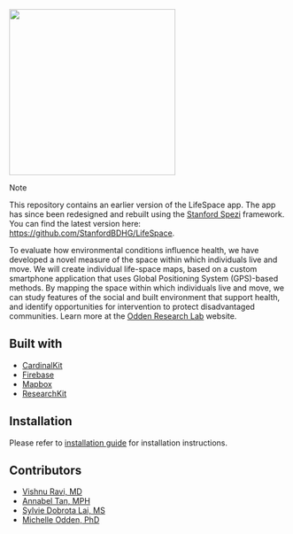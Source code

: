 <img src="https://user-images.githubusercontent.com/1212163/167851008-e5398f1d-18ac-49e7-a24d-1529b891b965.jpg" width="300" />

> [!NOTE]
> This repository contains an earlier version of the LifeSpace app. The app has since been redesigned and rebuilt using the [Stanford Spezi](https://github.com/StanfordSpezi) framework. You can find the latest version here: https://github.com/StanfordBDHG/LifeSpace.

To evaluate how environmental conditions influence health, we have developed a novel measure of the space within which individuals live and move. We will create individual life-space maps, based on a custom smartphone application that uses Global Positioning System (GPS)-based methods. By mapping the space within which individuals live and move, we can study features of the social and built environment that support health, and identify opportunities for intervention to protect disadvantaged communities. Learn more at the [Odden Research Lab](https://michelleodden.com/) website.

## Built with
- [CardinalKit](https://cardinalkit.org/)
- [Firebase](https://firebase.google.com/)
- [Mapbox](https://www.mapbox.com/)
- [ResearchKit](http://researchkit.org/)

## Installation
Please refer to [installation guide](INSTALL.md) for installation instructions.

## Contributors

- [Vishnu Ravi, MD](https://github.com/vishnuravi)
- [Annabel Tan, MPH](https://github.com/annabelxtan)
- [Sylvie Dobrota Lai, MS](https://github.com/sylvieddl)
- [Michelle Odden, PhD](https://michelleodden.com/)
